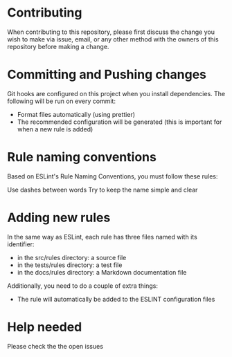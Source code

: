 # Contributing

When contributing to this repository, please first discuss the change you wish to make via issue, email, or any other method with the owners of this repository before making a change.

# Committing and Pushing changes

Git hooks are configured on this project when you install dependencies. The following will be run on every commit:

  - Format files automatically (using prettier)
  - The recommended configuration will be generated (this is important for when a new rule is added)

# Rule naming conventions
Based on ESLint's Rule Naming Conventions, you must follow these rules:

Use dashes between words
Try to keep the name simple and clear

# Adding new rules
In the same way as ESLint, each rule has three files named with its identifier:
  - in the src/rules directory: a source file
  - in the tests/rules directory: a test file
  - in the docs/rules directory: a Markdown documentation file

Additionally, you need to do a couple of extra things:

  - The rule will automatically be added to the ESLINT configuration files


# Help needed
Please check the the open issues
